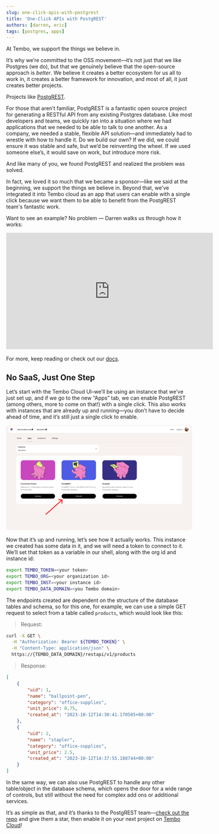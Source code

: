 ```yaml
---
slug: one-click-apis-with-postgrest
title: 'One-Click APIs with PostgREST'
authors: [darren, eric]
tags: [postgres, apps]
---
```


At Tembo, we support the things we believe in.

It’s why we’re committed to the OSS movement—it’s not just that we like Postgres (we do), but that we genuinely believe that the open-source approach is _better_. We believe it creates a better ecosystem for us all to work in, it creates a better framework for innovation, and most of all, it just creates better projects.

Projects like [PostgREST](https://github.com/PostgREST/postgrest).

For those that aren’t familiar, PostgREST is a fantastic open source project for generating a RESTful API from any existing Postgres database. Like most developers and teams, we quickly ran into a situation where we had applications that we needed to be able to talk to one another. As a company, we needed a stable, flexible API solution—and immediately had to wrestle with how to handle it. Do we build our own? If we did, we could ensure it was stable and safe, but we’d be reinventing the wheel. If we used someone else’s, it would save on work, but introduce more risk.

And like many of you, we found PostgREST and realized the problem was solved.

In fact, we loved it so much that we became a sponsor—like we said at the beginning, we support the things we believe in. Beyond that, we’ve integrated it into Tembo cloud as an app that users can enable with a single click because we want them to be able to benefit from the PostgREST team's fantastic work.

Want to see an example? No problem — Darren walks us through how it works:

<iframe width="560" height="315" src="https://www.youtube.com/embed/YuXaJreVyrw?si=0EQ07nNFhz-9qSww" title="YouTube video player" frameborder="0" allow="accelerometer; autoplay; clipboard-write; encrypted-media; gyroscope; picture-in-picture; web-share" allowfullscreen></iframe>

For more, keep reading or check out our [docs](https://tembo.io/docs/tembo-cloud/application-services/REST-API).

## No SaaS, Just One Step

Let’s start with the Tembo Cloud UI–we’ll be using an instance that we’ve just set up, and if we go to the new “Apps” tab, we can enable PostgREST (among others, more to come on that!) with a single click. This also works with instances that are already up and running—you don’t have to decide ahead of time, and it’s still just a single click to enable.

![enableApp](./enableApp.png 'enableApp')

Now that it’s up and running, let’s see how it actually works. This instance we created has some data in it, and we will need a token to connect to it. We’ll set that token as a variable in our shell, along with the org id and instance id:

```bash
export TEMBO_TOKEN=<your token>
export TEMBO_ORG=<your organization id>
export TEMBO_INST=<your instance id>
export TEMBO_DATA_DOMAIN=<you Tembo domain>
```

The endpoints created are dependent on the structure of the database tables and schema, so for this one, for example, we can use a simple GET request to select from a table called `products`, which would look like this:

> Request:

```bash
curl -X GET \
  -H "Authorization: Bearer ${TEMBO_TOKEN}" \
  -H "Content-Type: application/json" \
  https://{TEMBO_DATA_DOMAIN}/restapi/v1/products
```

> Response:

```json
[
	{
		"uid": 1,
		"name": "ballpoint-pen",
		"category": "office-supplies",
		"unit_price": 0.75,
		"created_at": "2023-10-12T14:30:41.170505+00:00"
	},
	{
		"uid": 2,
		"name": "stapler",
		"category": "office-supplies",
		"unit_price": 2.5,
		"created_at": "2023-10-12T14:37:55.188744+00:00"
	}
]
```

In the same way, we can also use PostgREST to handle any other table/object in the database schema, which opens the door for a wide range of controls, but still without the need for complex add ons or additional services.

It’s as simple as that, and it’s thanks to the PostgREST team—[check out the repo](https://github.com/PostgREST/postgrest) and give them a star, then enable it on your next project on [Tembo Cloud](cloud.tembo.io)!
